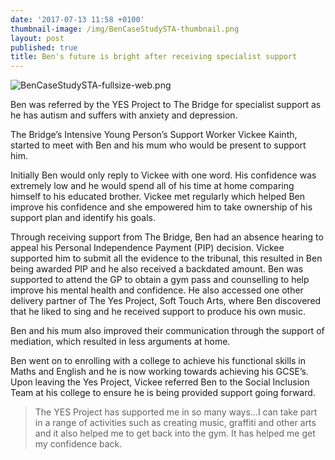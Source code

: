 ```yaml
---
date: '2017-07-13 11:58 +0100'
thumbnail-image: /img/BenCaseStudySTA-thumbnail.png
layout: post
published: true
title: Ben's future is bright after receiving specialist support
---
```

![BenCaseStudySTA-fullsize-web.png]({{site.baseurl}}/img/BenCaseStudySTA-fullsize-web.png)

Ben was referred by the YES Project to The Bridge for specialist support as he has autism and suffers with anxiety and depression. 

The Bridge’s Intensive Young Person’s Support Worker Vickee Kainth, started to meet with Ben and his mum who would be present to support him. 

Initially Ben would only reply to Vickee with one word.  His confidence was extremely low and he would spend all of his time at home comparing himself to his educated brother. Vickee met regularly which helped Ben improve his confidence and she empowered him to take ownership of his support plan and identify his goals.

Through receiving support from The Bridge, Ben had an absence hearing to appeal his Personal Independence Payment (PIP) decision. Vickee supported him to submit all the evidence to the tribunal, this resulted in Ben being awarded PIP and he also received a backdated amount.
Ben was supported to attend the GP to obtain a gym pass and counselling to help improve his mental health and confidence. He also accessed one other delivery partner of The Yes Project, Soft Touch Arts, where Ben discovered that he liked to sing and he received support to produce his own music.

Ben and his mum also improved their communication through the support of mediation, which resulted in less arguments at home.

Ben went on to enrolling with a college to achieve his functional skills in Maths and English and he is now working towards achieving his GCSE’s. Upon leaving the Yes Project, Vickee referred Ben to the Social Inclusion Team at his college to ensure he is being provided support going forward.

> The YES Project has supported me in so many ways...I can take part in a range of activities such as creating music, graffiti and other arts and it also helped me to get back into the gym. It has helped me get my confidence back.
